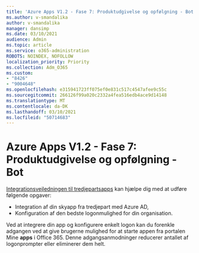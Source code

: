 ```yaml
---
title: 'Azure Apps V1.2 - Fase 7: Produktudgivelse og opfølgning - Bot'
ms.author: v-smandalika
author: v-smandalika
manager: dansimp
ms.date: 03/10/2021
audience: Admin
ms.topic: article
ms.service: o365-administration
ROBOTS: NOINDEX, NOFOLLOW
localization_priority: Priority
ms.collection: Adm_O365
ms.custom:
- "8426"
- "9004648"
ms.openlocfilehash: e315941723ff075ef0e831c517c4547afee9c55c
ms.sourcegitcommit: 266126f99a020c2332a4fea516edb4ace9d14148
ms.translationtype: MT
ms.contentlocale: da-DK
ms.lasthandoff: 03/10/2021
ms.locfileid: "50714683"
---
```

# <a name="azure-apps-v12---phase-7-prod-release-and-followup---bot"></a>Azure Apps V1.2 - Fase 7: Produktudgivelse og opfølgning - Bot

[Integrationsvejledningen til tredjepartsapps](https://admin.microsoft.com/AdminPortal/Home) kan hjælpe dig med at udføre følgende opgaver: 
- Integration af din skyapp fra tredjepart med Azure AD, 
- Konfiguration af den bedste logonmulighed for din organisation.

Ved at integrere din app og konfigurere enkelt logon kan du forenkle adgangen ved at give brugerne mulighed for at starte appen fra portalen Mine **apps** i Office 365. Denne adgangsanmodninger reducerer antallet af logonprompter eller eliminerer dem helt.
